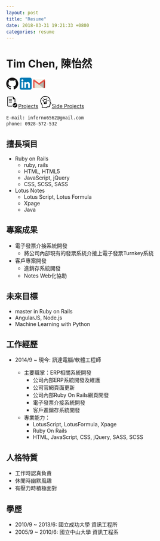 ```yaml
---
layout: post
title: "Resume"
date: 2018-03-31 19:21:33 +0800
categories: resume
---
```


# Tim Chen, 陳怡然 
[![GitHub](/assets/images/simple-icons/GitHub-Mark-32px.png)](https://github.com/InfernoPC) [![Linkedin](/assets/images/simple-icons/linkedin-icon-32.png)](https://www.linkedin.com/in/tim-chen-a51829161/) [![e-Mail](/assets/images/simple-icons/gmail-icon-32.png)](mailto:inferno6562@gmail.com)


[![Project](/assets/images/simple-icons/project-icon-32.png)Projects](/blog/2018/06/05/project-list)
[![Side Project](/assets/images/simple-icons/side-project-icon-32.png)Side Projects](https://github.com/InfernoPC)

```
E-mail: inferno6562@gmail.com
phone: 0928-572-532
```


## 擅長項目

* Ruby on Rails
	* ruby, rails
	* HTML, HTML5
	* JavaScript, jQuery
	* CSS, SCSS, SASS
* Lotus Notes
	* Lotus Script, Lotus Formula
	* Xpage
	* Java

## 專案成果

* 電子發票介接系統開發
	* 將公司內部現有的發票系統介接上電子發票Turnkey系統
* 客戶專案開發
	* 進銷存系統開發
	* Notes Web化協助

## 未來目標

* master in Ruby on Rails
* AngularJS, Node.js
* Machine Learning with Python

## 工作經歷

* 2014/9 ~ 現今: 訊達電腦/軟體工程師

	* 主要職掌：ERP相關系統開發
		* 公司內部ERP系統開發及維護
		* 公司官網頁面更新
		* 公司內部Ruby On Rails網頁開發
		* 電子發票介接系統開發
		* 客戶進銷存系統開發
	* 專業能力：
		* LotusScript, LotusFormula, Xpage
		* Ruby On Rails
		* HTML, JavaScript, CSS, jQuery, SASS, SCSS

## 人格特質

* 工作時認真負責
* 休閒時幽默風趣
* 有壓力時積極面對

## 學歷

* 2010/9 ~ 2013/6: 國立成功大學 資訊工程所
* 2005/9 ~ 2010/6: 國立中山大學 資訊工程系
